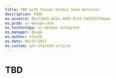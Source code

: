 ```yaml
---
title: TBD with Visual Studio Team Services
description: TODO
ms.assetid: 85cf28e5-d22a-4b85-8c21-5d1525f54eae
ms.prod: vs-devops-alm
ms.technology: vs-devops-integrate
ms.manager: douge
ms.author: elbatk
ms.date: 06/27/2017
ms.custom: get-started-article
---
```


# TBD